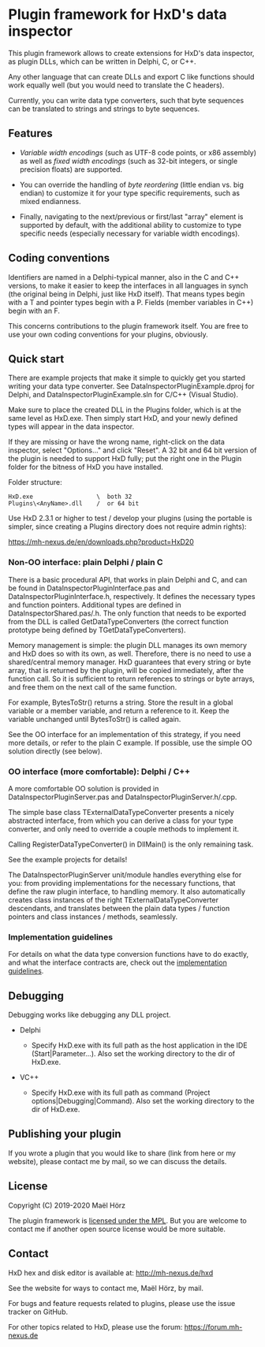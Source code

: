# Plugin framework for HxD's data inspector

This plugin framework allows to create extensions for HxD's data inspector, as
plugin DLLs, which can be written in Delphi, C, or C++.

Any other language that can create DLLs and export C like functions should work
equally well (but you would need to translate the C headers).

Currently, you can write data type converters, such that byte sequences can be
translated to strings and strings to byte sequences.


## Features

- *Variable width encodings* (such as UTF-8 code points, or x86 assembly) as
  well as *fixed width encodings* (such as 32-bit integers, or single precision
  floats) are supported.

- You can override the handling of *byte reordering* (little endian vs. big
  endian) to customize it for your type specific requirements, such as mixed
  endianness.

- Finally, navigating to the next/previous or first/last "array" element is
  supported by default, with the additional ability to customize to type
  specific needs (especially necessary for variable width encodings).


## Coding conventions

Identifiers are named in a Delphi-typical manner, also in the C and C++
versions, to make it easier to keep the interfaces in all languages in synch
(the original being in Delphi, just like HxD itself). That means types begin
with a T and pointer types begin with a P. Fields (member variables in C++)
begin with an F.

This concerns contributions to the plugin framework itself. You are free to use
your own coding conventions for your plugins, obviously.


## Quick start

There are example projects that make it simple to quickly get you started
writing your data type converter. See DataInspectorPluginExample.dproj for
Delphi, and DataInspectorPluginExample.sln for C/C++ (Visual Studio).

Make sure to place the created DLL in the Plugins folder, which is at the same
level as HxD.exe. Then simply start HxD, and your newly defined types will
appear in the data inspector.

If they are missing or have the wrong name, right-click on the data inspector,
select "Options..." and click "Reset".
A 32 bit and 64 bit version of the plugin is needed to support HxD fully; put
the right one in the Plugin folder for the bitness of HxD you have installed.

Folder structure:
```
HxD.exe                  \  both 32
Plugins\<AnyName>.dll    /  or 64 bit
```

Use HxD 2.3.1 or higher to test / develop your plugins (using the portable is
simpler, since creating a Plugins directory does not require admin rights):

https://mh-nexus.de/en/downloads.php?product=HxD20


### Non-OO interface: plain Delphi / plain C

There is a basic procedural API, that works in plain Delphi and C, and can be
found in DataInspectorPluginInterface.pas and DataInspectorPluginInterface.h,
respectively.
It defines the necessary types and function pointers. Additional types are
defined in DataInspectorShared.pas/.h. The only function that needs to be
exported from the DLL is called GetDataTypeConverters (the correct function
prototype being defined by TGetDataTypeConverters).

Memory management is simple: the plugin DLL manages its own memory and HxD does
so with its own, as well. Therefore, there is no need to use a shared/central
memory manager. HxD guarantees that every string or byte array, that is returned
by the plugin, will be copied immediately, after the function call. So it is
sufficient to return references to strings or byte arrays, and free them on the
next call of the same function.

For example, BytesToStr() returns a string. Store the result in a global
variable or a member variable, and return a reference to it. Keep the variable
unchanged until BytesToStr() is called again.

See the OO interface for an implementation of this strategy, if you need more
details, or refer to the plain C example. If possible, use the simple OO
solution directly (see below).


### OO interface (more comfortable): Delphi / C++

A more comfortable OO solution is provided in DataInspectorPluginServer.pas and
DataInspectorPluginServer.h/.cpp.

The simple base class TExternalDataTypeConverter presents a nicely abstracted
interface, from which you can derive a class for your type converter, and only
need to override a couple methods to implement it.

Calling RegisterDataTypeConverter(<TYourDataTypeConverter>) in DllMain() is the
only remaining task.

See the example projects for details!

The DataInspectorPluginServer unit/module handles everything else for you: from
providing implementations for the necessary functions, that define the raw
plugin interface, to handling memory. It also automatically creates class
instances of the right TExternalDataTypeConverter descendants, and translates
between the plain data types / function pointers and class instances / methods,
seamlessly.

### Implementation guidelines

For details on what the data type conversion functions have to do exactly, and
what the interface contracts are, check out the [implementation guidelines](Implementation%20guidelines.md).


## Debugging

Debugging works like debugging any DLL project.

- Delphi
  - Specify HxD.exe with its full path as the host application in the IDE
  (Start|Parameter...). Also set the working directory to the dir of HxD.exe.

- VC++
  - Specify HxD.exe with its full path as command (Project options|Debugging|Command).
  Also set the working directory to the dir of HxD.exe.


## Publishing your plugin

If you wrote a plugin that you would like to share (link from here or my
website), please contact me by mail, so we can discuss the details.


## License

Copyright (C) 2019-2020 Maël Hörz

The plugin framework is [licensed under the MPL](LICENSE). But you are welcome
to contact me if another open source license would be more suitable.


## Contact

HxD hex and disk editor is available at: http://mh-nexus.de/hxd

See the website for ways to contact me, Maël Hörz, by mail.

For bugs and feature requests related to plugins, please use the issue tracker
on GitHub.

For other topics related to HxD, please use the forum: https://forum.mh-nexus.de
